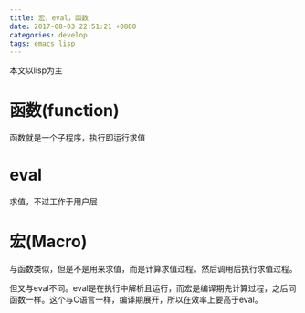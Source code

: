 ```yaml
---
title: 宏，eval，函数
date: 2017-08-03 22:51:21 +0800
categories: develop
tags: emacs lisp
---
```


本文以lisp为主

# 函数(function)

函数就是一个子程序，执行即运行求值

# eval

求值，不过工作于用户层

# 宏(Macro)

与函数类似，但是不是用来求值，而是计算求值过程。然后调用后执行求值过程。

但又与eval不同。eval是在执行中解析且运行，而宏是编译期先计算过程，之后同函数一样。这个与C语言一样，编译期展开，所以在效率上要高于eval。
